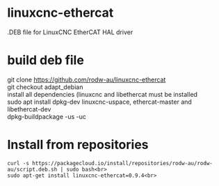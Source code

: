 # linuxcnc-ethercat
.DEB file for LinuxCNC EtherCAT HAL driver<br>

# build deb file
git clone https://github.com/rodw-au/linuxcnc-ethercat<br>
git checkout adapt_debian<br>
install all dependencies (linuxcnc and libethercat must be installed<br>
sudo apt install dpkg-dev linuxcnc-uspace, ethercat-master and libethercat-dev<br>
dpkg-buildpackage -us -uc<br>

# Install from repositories
```
curl -s https://packagecloud.io/install/repositories/rodw-au/rodw-au/script.deb.sh | sudo bash<br>
sudo apt-get install linuxcnc-ethercat=0.9.4<br>
```  
